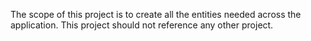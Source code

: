 ﻿The scope of this project is to create all the entities needed across the application.
This project should not reference any other project.
